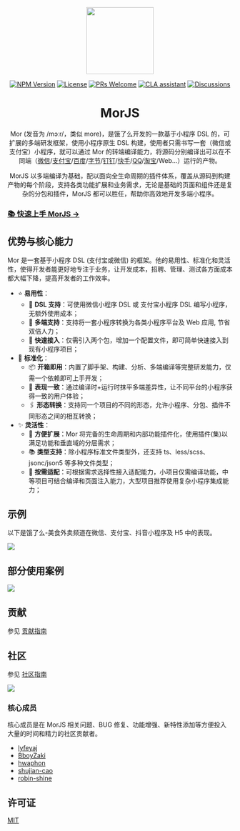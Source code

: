 <p align="center">
 <a href="https://github.com/eleme/morjs"><img src="https://img.alicdn.com/imgextra/i3/O1CN01l7Xw6O1E1K4OCFYmw_!!6000000000291-2-tps-485-350.png" width="150" /></a>
</p>

<div align="center">

[![NPM Version][npm-image]][npm-url]
[![License][license-image]][license-url]
[![PRs Welcome][pr-image]][pr-url]
[![CLA assistant][cla-image]][cla-url]
[![Discussions][discussions-image]][discussions-url]

[discussions-image]: https://img.shields.io/badge/discussions-on%20github-blue
[discussions-url]: https://github.com/eleme/morjs/discussions
[pr-image]: https://img.shields.io/badge/PRs-welcome-brightgreen.svg
[pr-url]: https://github.com/eleme/morjs/pulls
[npm-image]: https://img.shields.io/npm/v/@morjs/cli.svg
[npm-url]: https://www.npmjs.com/package/@morjs/cli
[license-image]: https://img.shields.io/npm/l/@morjs/cli.svg
[license-url]: https://github.com/eleme/morjs/blob/main/LICENSE
[cla-image]: https://cla-assistant.io/readme/badge/eleme/mor
[cla-url]: https://cla-assistant.io/eleme/mor

</div>

<h1 align="center">MorJS</h1>

<p align="center">Mor (发音为 /mɔːr/，类似 more)，是饿了么开发的一款基于小程序 DSL 的，可扩展的多端研发框架，使用小程序原生 DSL 构建，使用者只需书写一套（微信或支付宝）小程序，就可以通过 Mor 的转端编译能力，将源码分别编译出可以在不同端（<a href='https://developers.weixin.qq.com/miniprogram/dev/framework/' target='_blank'>微信</a>/<a href='https://opendocs.alipay.com/mini/development' target='_blank'>支付宝</a>/<a href='https://smartprogram.baidu.com/developer/index.html' target='_blank'>百度</a>/<a href='https://developer.open-douyin.com/docs/resource/zh-CN/mini-app/introduction/overview/' target='_blank'>字节</a>/<a href='https://open.dingtalk.com/document/orgapp/develop-org-mini-programs' target='_blank'>钉钉</a>/<a href='https://mp.kuaishou.com/docs/develop/guide/introduction.html' target='_blank'>快手</a>/<a href='https://q.qq.com/wiki/develop/miniprogram/frame/' target='_blank'>QQ</a>/<a href='https://miniapp.open.taobao.com/docV3.htm?docId=117766&docType=1' target='_blank'>淘宝</a>/Web…）运行的产物。</p>

<p align="center">MorJS 以多端编译为基础，配以面向全生命周期的插件体系，覆盖从源码到构建产物的每个阶段，支持各类功能扩展和业务需求，无论是基础的页面和组件还是复杂的分包和插件，MorJS 都可以胜任，帮助你高效地开发多端小程序。</p>

### [📚 快速上手 MorJS →](https://mor.eleme.io/guides/introduction/getting-started)

## 优势与核心能力

Mor 是一套基于小程序 DSL (支付宝或微信) 的框架。他的易用性、标准化和灵活性，使得开发者能更好地专注于业务，让开发成本，招聘、管理、测试各方面成本都大幅下降，提高开发者的工作效率。

- ⭐️ **易用性**：
  - 💎 **DSL 支持**：可使用微信小程序 DSL 或 支付宝小程序 DSL 编写小程序，无额外使用成本；
  - 🌴 **多端支持**：支持将一套小程序转换为各类小程序平台及 Web 应用, 节省双倍人力；
  - 🚀 **快速接入**：仅需引入两个包，增加一个配置文件，即可简单快速接入到现有小程序项目；
- 🌟 **标准化**：
  - 📦 **开箱即用**：内置了脚手架、构建、分析、多端编译等完整研发能力，仅需一个依赖即可上手开发；
  - 🌈 **表现一致**：通过编译时+运行时抹平多端差异性，让不同平台的小程序获得一致的用户体验；
  - 🖇 **形态转换**：支持同一个项目的不同的形态，允许小程序、分包、插件不同形态之间的相互转换；
- ✨ **灵活性**：
  - 🎉 **方便扩展**：Mor 将完备的生命周期和内部功能插件化，使用插件(集)以满足功能和垂直域的分层需求；
  - 📚 **类型支持**：除小程序标准文件类型外，还支持 ts、less/scss、jsonc/json5 等多种文件类型；
  - 🧰 **按需适配**：可根据需求选择性接入适配能力，小项目仅需编译功能，中等项目可结合编译和页面注入能力，大型项目推荐使用复杂小程序集成能力；

## 示例

以下是饿了么-美食外卖频道在微信、支付宝、抖音小程序及 H5 中的表现。

<img src="https://img.alicdn.com/imgextra/i2/O1CN01pbpEfK1JHQ6ejbjIb_!!6000000001003-0-tps-2478-1383.jpg" />

## 部分使用案例

<img src="https://img.alicdn.com/imgextra/i2/O1CN01nT9RLK1wJ2WjD09Zc_!!6000000006286-0-tps-1520-3500.jpg" />

## 贡献

参见 [贡献指南](https://github.com/eleme/morjs/blob/master/CONTRIBUTING.md)

## 社区

参见 [社区指南](https://mor.eleme.io/about/community-guide)

<img src="https://img.alicdn.com/imgextra/i1/O1CN01PtDerN2ADSKGjP2Li_!!6000000008169-2-tps-2640-1676.png" />

### 核心成员

核心成员是在 MorJS 相关问题、BUG 修复、功能增强、新特性添加等方便投入大量的时间和精力的社区贡献者。

- [lyfeyaj](https://github.com/lyfeyaj)
- [BboyZaki](https://github.com/BboyZaki)
- [hwaphon](https://github.com/hwaphon)
- [shujian-cao](https://github.com/shujian-cao)
- [robin-shine](https://github.com/robin-shine)

## 许可证

[MIT](https://github.com/eleme/morjs/blob/master/LICENSE)
